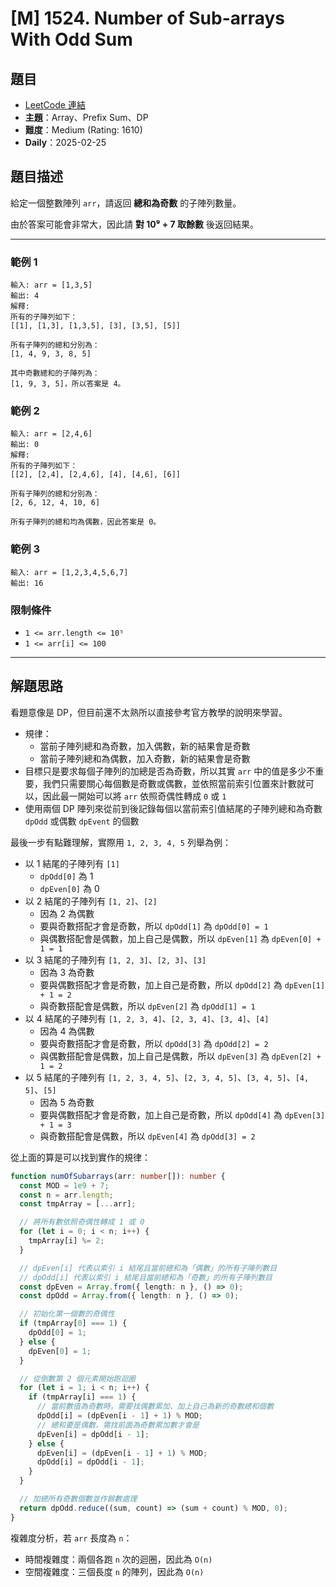 # [M] 1524. Number of Sub-arrays With Odd Sum

## 題目

- [LeetCode 連結](https://leetcode.com/problems/number-of-sub-arrays-with-odd-sum/description)
- **主題**：Array、Prefix Sum、DP
- **難度**：Medium (Rating: 1610)
- **Daily**：2025-02-25

## 題目描述

給定一個整數陣列 `arr`，請返回 **總和為奇數** 的子陣列數量。

由於答案可能會非常大，因此請 **對 10⁹ + 7 取餘數** 後返回結果。

---

### 範例 1

```plain
輸入: arr = [1,3,5]
輸出: 4
解釋:
所有的子陣列如下：
[[1], [1,3], [1,3,5], [3], [3,5], [5]]

所有子陣列的總和分別為：
[1, 4, 9, 3, 8, 5]

其中奇數總和的子陣列為：
[1, 9, 3, 5]，所以答案是 4。
```

### 範例 2

```plain
輸入: arr = [2,4,6]
輸出: 0
解釋:
所有的子陣列如下：
[[2], [2,4], [2,4,6], [4], [4,6], [6]]

所有子陣列的總和分別為：
[2, 6, 12, 4, 10, 6]

所有子陣列的總和均為偶數，因此答案是 0。
```

### 範例 3

```plain
輸入: arr = [1,2,3,4,5,6,7]
輸出: 16
```

### 限制條件

- `1 <= arr.length <= 10⁵`
- `1 <= arr[i] <= 100`

---

## 解題思路

看題意像是 DP，但目前還不太熟所以直接參考官方教學的說明來學習。

- 規律：
  - 當前子陣列總和為奇數，加入偶數，新的結果會是奇數
  - 當前子陣列總和為偶數，加入奇數，新的結果會是奇數
- 目標只是要求每個子陣列的加總是否為奇數，所以其實 `arr` 中的值是多少不重要，我們只需要關心每個數是奇數或偶數，並依照當前索引位置來計數就可以，因此最一開始可以將 `arr` 依照奇偶性轉成 `0` 或 `1`
- 使用兩個 DP 陣列來從前到後記錄每個以當前索引值結尾的子陣列總和為奇數 `dpOdd` 或偶數 `dpEvent` 的個數

最後一步有點難理解，實際用 `1, 2, 3, 4, 5` 列舉為例：

- 以 1 結尾的子陣列有 `[1]`
  - `dpOdd[0]` 為 1
  - `dpEven[0]` 為 0
- 以 2 結尾的子陣列有 `[1, 2]`、`[2]`
  - 因為 2 為偶數
  - 要與奇數搭配才會是奇數，所以 `dpOdd[1]` 為 `dpOdd[0] = 1`
  - 與偶數搭配會是偶數，加上自己是偶數，所以 `dpEven[1]` 為 `dpEven[0] + 1 = 1`
- 以 3 結尾的子陣列有 `[1, 2, 3]`、`[2, 3]`、`[3]`
  - 因為 3 為奇數
  - 要與偶數搭配才會是奇數，加上自己是奇數，所以 `dpOdd[2]` 為 `dpEven[1] + 1 = 2`
  - 與奇數搭配會是偶數，所以 `dpEven[2]` 為 `dpOdd[1] = 1`
- 以 4 結尾的子陣列有 `[1, 2, 3, 4]`、`[2, 3, 4]`、`[3, 4]`、`[4]`
  - 因為 4 為偶數
  - 要與奇數搭配才會是奇數，所以 `dpOdd[3]` 為 `dpOdd[2] = 2`
  - 與偶數搭配會是偶數，加上自己是偶數，所以 `dpEven[3]` 為 `dpEven[2] + 1 = 2`
- 以 5 結尾的子陣列有 `[1, 2, 3, 4, 5]`、`[2, 3, 4, 5]`、`[3, 4, 5]`、`[4, 5]`、`[5]`
  - 因為 5 為奇數
  - 要與偶數搭配才會是奇數，加上自己是奇數，所以 `dpOdd[4]` 為 `dpEven[3] + 1 = 3`
  - 與奇數搭配會是偶數，所以 `dpEven[4]` 為 `dpOdd[3] = 2`

從上面的算是可以找到實作的規律：

```ts
function numOfSubarrays(arr: number[]): number {
  const MOD = 1e9 + 7;
  const n = arr.length;
  const tmpArray = [...arr];

  // 將所有數依照奇偶性轉成 1 或 0
  for (let i = 0; i < n; i++) {
    tmpArray[i] %= 2;
  }

  // dpEven[i] 代表以索引 i 結尾且當前總和為「偶數」的所有子陣列數目
  // dpOdd[i] 代表以索引 i 結尾且當前總和為「奇數」的所有子陣列數目
  const dpEven = Array.from({ length: n }, () => 0);
  const dpOdd = Array.from({ length: n }, () => 0);

  // 初始化第一個數的奇偶性
  if (tmpArray[0] === 1) {
    dpOdd[0] = 1;
  } else {
    dpEven[0] = 1;
  }

  // 從倒數第 2 個元素開始跑迴圈
  for (let i = 1; i < n; i++) {
    if (tmpArray[i] === 1) {
      // 當前數值為奇數時，需要找偶數累加、加上自己為新的奇數總和個數
      dpOdd[i] = (dpEven[i - 1] + 1) % MOD;
      // 總和要是偶數，需找前面為奇數累加數才會是
      dpEven[i] = dpOdd[i - 1];
    } else {
      dpEven[i] = (dpEven[i - 1] + 1) % MOD;
      dpOdd[i] = dpOdd[i - 1];
    }
  }

  // 加總所有奇數個數並作餘數處理
  return dpOdd.reduce((sum, count) => (sum + count) % MOD, 0);
}
```

複雜度分析，若 `arr` 長度為 `n`：

- 時間複雜度：兩個各跑 `n` 次的迴圈，因此為 `O(n)`
- 空間複雜度：三個長度 `n` 的陣列，因此為 `O(n)`
